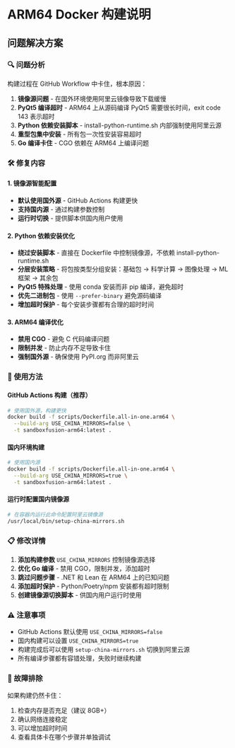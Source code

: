 # ARM64 Docker 构建说明

## 问题解决方案

### 🔍 问题分析
构建过程在 GitHub Workflow 中卡住，根本原因：
1. **镜像源问题** - 在国外环境使用阿里云镜像导致下载缓慢
2. **PyQt5 编译超时** - ARM64 上从源码编译 PyQt5 需要很长时间，exit code 143 表示超时
3. **Python 依赖安装脚本** - install-python-runtime.sh 内部强制使用阿里云源
4. **重型包集中安装** - 所有包一次性安装容易超时
5. **Go 编译卡住** - CGO 依赖在 ARM64 上编译问题

### 🛠️ 修复内容

#### 1. 镜像源智能配置
- **默认使用国外源** - GitHub Actions 构建更快
- **支持国内源** - 通过构建参数控制
- **运行时切换** - 提供脚本供国内用户使用

#### 2. Python 依赖安装优化
- **绕过安装脚本** - 直接在 Dockerfile 中控制镜像源，不依赖 install-python-runtime.sh
- **分层安装策略** - 将包按类型分组安装：基础包 → 科学计算 → 图像处理 → ML框架 → 其余包
- **PyQt5 特殊处理** - 使用 conda 安装而非 pip 编译，避免超时
- **优先二进制包** - 使用 `--prefer-binary` 避免源码编译
- **增加超时保护** - 每个安装步骤都有合理的超时时间

#### 3. ARM64 编译优化
- **禁用 CGO** - 避免 C 代码编译问题
- **限制并发** - 防止内存不足导致卡住
- **强制国外源** - 确保使用 PyPI.org 而非阿里云

### 🚀 使用方法

#### GitHub Actions 构建（推荐）
```bash
# 使用国外源，构建更快
docker build -f scripts/Dockerfile.all-in-one.arm64 \
  --build-arg USE_CHINA_MIRRORS=false \
  -t sandboxfusion-arm64:latest .
```

#### 国内环境构建
```bash
# 使用国内源
docker build -f scripts/Dockerfile.all-in-one.arm64 \
  --build-arg USE_CHINA_MIRRORS=true \
  -t sandboxfusion-arm64:latest .
```

#### 运行时配置国内镜像源
```bash
# 在容器内运行此命令配置阿里云镜像源
/usr/local/bin/setup-china-mirrors.sh
```

### 📋 修改详情

1. **添加构建参数** `USE_CHINA_MIRRORS` 控制镜像源选择
2. **优化 Go 编译** - 禁用 CGO，限制并发，添加超时
3. **跳过问题步骤** - .NET 和 Lean 在 ARM64 上的已知问题
4. **添加超时保护** - Python/Poetry/npm 安装都有超时限制
5. **创建镜像源切换脚本** - 供国内用户运行时使用

### ⚠️ 注意事项

- GitHub Actions 默认使用 `USE_CHINA_MIRRORS=false`
- 国内构建可以设置 `USE_CHINA_MIRRORS=true`
- 构建完成后可以使用 `setup-china-mirrors.sh` 切换到阿里云源
- 所有编译步骤都有容错处理，失败时继续构建

### 🔧 故障排除

如果构建仍然卡住：
1. 检查内存是否充足（建议 8GB+）
2. 确认网络连接稳定
3. 可以增加超时时间
4. 查看具体卡在哪个步骤并单独调试